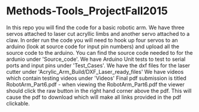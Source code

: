 # Methods-Tools_ProjectFall2015

In this repo you will find the code for a basic robotic arm. We have three servos attached to laser cut acryllic limbs and another servo attached 
to a claw. In order run the code you will need to hook up four servos to an arduino (look at source code for input pin numbers) and upload all the source code to the arduino. 
You can find the source code needed to for the ardunio under 'Source_code'. 
We have  Arduino Unit tests to test to serial ports and input pins under 'Test_Cases'. 
We have the dxf files for the laser cutter under 'Acrylic_Arm_Build/DXF_Laser_ready_files'
We have videos which contain testing videos under 'Videos'
Final pdf submission is titled RobotArm_Part6.pdf - when viewing the  RobotArm_Part6.pdf the viewer should click the raw button in the right hand corner above the pdf.  This will cause the pdf to download which will make all links provided in the pdf clickable.



